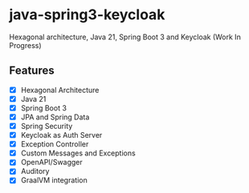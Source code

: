 # java-spring3-keycloak
Hexagonal architecture, Java 21, Spring Boot 3 and Keycloak (Work In Progress)

## Features
- [x] Hexagonal Architecture
- [x] Java 21
- [x] Spring Boot 3
- [x] JPA and Spring Data
- [x] Spring Security
- [x] Keycloak as Auth Server
- [x] Exception Controller
- [x] Custom Messages and Exceptions
- [x] OpenAPI/Swagger
- [x] Auditory
- [x] GraalVM integration
